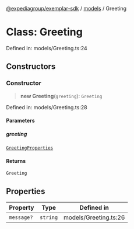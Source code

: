 [@expediagroup/exemplar-sdk](../../index.md) / [models](../index.md) / Greeting

# Class: Greeting

Defined in: models/Greeting.ts:24

## Constructors

### Constructor

> **new Greeting**(`greeting`): `Greeting`

Defined in: models/Greeting.ts:28

#### Parameters

##### greeting

[`GreetingProperties`](../interfaces/GreetingProperties.md)

#### Returns

`Greeting`

## Properties

| Property | Type | Defined in |
| ------ | ------ | ------ |
| <a id="message"></a> `message?` | `string` | models/Greeting.ts:26 |
